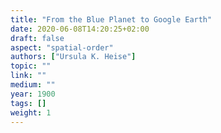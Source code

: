 ```yaml
---
title: "From the Blue Planet to Google Earth"
date: 2020-06-08T14:20:25+02:00
draft: false
aspect: "spatial-order"
authors: ["Ursula K. Heise"]
topic: ""
link: ""
medium: ""
year: 1900
tags: []
weight: 1
---
```

